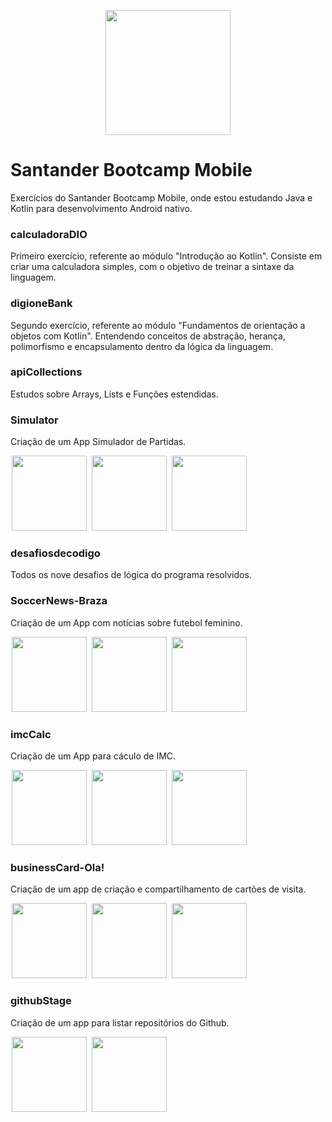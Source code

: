 
<p align="center"> 
<img src="https://hermes.digitalinnovation.one/tracks/87136efb-f048-4304-81c4-f21a7654920b.png" width="200" height="200"  />
</p>



# Santander Bootcamp Mobile
Exercícios do Santander Bootcamp Mobile, onde estou estudando Java e Kotlin para desenvolvimento Android nativo. 

### calculadoraDIO
Primeiro exercício, referente ao módulo "Introdução ao Kotlin". Consiste em criar uma calculadora simples, com o objetivo de treinar a sintaxe da linguagem.

### digioneBank
Segundo exercício, referente ao módulo "Fundamentos de orientação a objetos com Kotlin". Entendendo conceitos de abstração, herança, polimorfismo e encapsulamento dentro da lógica da linguagem.

### apiCollections 
Estudos sobre Arrays, Lists e Funções estendidas. 

### Simulator

Criação de um App Simulador de Partidas. 

<p float="left">
   <img src="https://tulioalbu.github.io/Simula22_Projeto-DIO/Screenshots/Screenshot_20220804_173229.png" width = "120" hspace="2">
   <img src="https://tulioalbu.github.io/Simula22_Projeto-DIO/Screenshots/Screenshot_20220804_173344.png" width = "120" hspace="2">
   <img src="https://tulioalbu.github.io/Simula22_Projeto-DIO/Screenshots/Screenshot_20220804_173356.png" width = "120" hspace="2">



### desafiosdecodigo

Todos os nove desafios de lógica do programa resolvidos. 

### SoccerNews-Braza

Criação de um App com notícias sobre futebol feminino. 

<p float="left">
   <img src="https://tulioalbu.github.io/Braza_App-de-Noticias-de-Futebol-Feminino_Projeto-DIO/BrazaApp/Screenshots/Screenshot_20220722_024605.png" width = "120" hspace="2">
   <img src="https://tulioalbu.github.io/Braza_App-de-Noticias-de-Futebol-Feminino_Projeto-DIO/BrazaApp/Screenshots/Screenshot_20220722_024515.png" width = "120" hspace="2"> 
  <img src="https://tulioalbu.github.io/Braza_App-de-Noticias-de-Futebol-Feminino_Projeto-DIO/BrazaApp/Screenshots/Screenshot_20220722_024616.png" width = "120" hspace="2">   
  <div>
     

### imcCalc

Criação de um App para cáculo de IMC. 

<img src="https://tulioalbu.github.io/Imc-Calc_Projeto-DIO/Screenshots/Screenshot_20220806_161037.png" width = "120" hspace="2">
<img src="https://tulioalbu.github.io/Imc-Calc_Projeto-DIO/Screenshots/Screenshot_20220806_161007.png" width = "120" hspace="2">
<img src="https://tulioalbu.github.io/Imc-Calc_Projeto-DIO/Screenshots/Screenshot_20220806_141629.png" width = "120" hspace="2">

### businessCard-Ola!

Criação de um app de criação e compartilhamento de cartões de visita.

<img src="https://tulioalbu.github.io/Ola_BusinessCards_Projeto-DIO/Screenshots/Screenshot_20220806_004458.png" width = "120" hspace="2">
<img src="https://tulioalbu.github.io/Ola_BusinessCards_Projeto-DIO/Screenshots/Screenshot_20220806_004008.png" width = "120" hspace="2">
<img src="https://tulioalbu.github.io/Ola_BusinessCards_Projeto-DIO/Screenshots/Screenshot_20220806_003902.png" width = "120" hspace="2">

### githubStage

Criação de um app para listar repositórios do Github.

<img src="https://tulioalbu.github.io/GithubStage_Projeto-Dio/Screenshots/Screenshot_20220806_023153.png" width = "120" hspace="2">
<img src="https://tulioalbu.github.io/GithubStage_Projeto-Dio/Screenshots/Screenshot_20220806_023146.png" width = "120" hspace="2">

